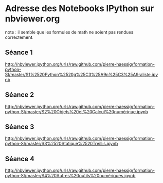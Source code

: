 Adresse des Notebooks IPython sur nbviewer.org
==============================================

note : il semble que les formules de math ne soient pas rendues correctement.

Séance 1
--------

http://nbviewer.ipython.org/urls/raw.github.com/pierre-haessig/formation-python-SI/master/S1%2520Python%2520g%25C3%25A9n%25C3%25A9raliste.ipynb

Séance 2
--------

http://nbviewer.ipython.org/urls/raw.github.com/pierre-haessig/formation-python-SI/master/S2%20Objets%20et%20Calcul%20numérique.ipynb

Séance 3
--------

http://nbviewer.ipython.org/urls/raw.github.com/pierre-haessig/formation-python-SI/master/S3%2520Statique%2520Treillis.ipynb

Séance 4
--------

http://nbviewer.ipython.org/urls/raw.github.com/pierre-haessig/formation-python-SI/master/S4%20Autres%20outils%20numériques.ipynb
